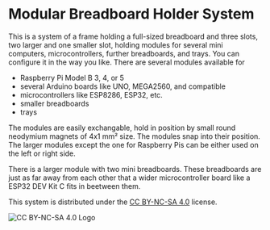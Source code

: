 # Modular Breadboard Holder System

This is a system of a frame holding a full-sized breadboard and three slots, two larger and one smaller slot, holding modules for several mini computers, microcontrollers, further breadboards, and trays. You can configure it in the way you like. There are several modules available for
* Raspberry Pi Model B 3, 4, or 5
* several Arduino boards like UNO, MEGA2560, and compatible
* microcontrollers like ESP8286, ESP32, etc.
* smaller breadboards
* trays

The modules are easily exchangable, hold in position by small round neodymium magnets of 4x1 mm² size. The modules snap into their position. The larger modules except the one for Raspberry Pis can be either used on the left or right side.

There is a larger module with two mini breadboards. These breadboards are just as far away from each other that a wider microcontroller board like a ESP32 DEV Kit C fits in beetween them.

This system is distributed under the [CC BY-NC-SA 4.0](https://creativecommons.org/licenses/by-nc-sa/4.0/) license.

![CC BY-NC-SA 4.0 Logo](https://mirrors.creativecommons.org/presskit/buttons/88x31/png/by-nc-sa.png)